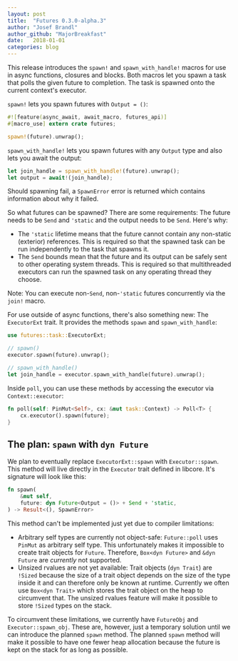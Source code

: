 ```yaml
---
layout: post
title:  "Futures 0.3.0-alpha.3"
author: "Josef Brandl"
author_github: "MajorBreakfast"
date:   2018-01-01
categories: blog
---
```


This release introduces the `spawn!` and `spawn_with_handle!` macros for use in async functions, closures and blocks. Both macros let you spawn a task that polls the given future to completion. The task is spawned onto the current context's executor.

`spawn!` lets you spawn futures with `Output = ()`:

```rust
#![feature(async_await, await_macro, futures_api)]
#[macro_use] extern crate futures;

spawn!(future).unwrap();
```

`spawn_with_handle!` lets you spawn futures with any `Output` type and also lets you await the output:

```rust
let join_handle = spawn_with_handle!(future).unwrap();
let output = await!(join_handle);
```

Should spawning fail, a `SpawnError` error is returned which contains information about why it failed.

So what futures can be spawned? There are some requirements: The future needs to be `Send` and `'static` and the output needs to be `Send`. Here's why:
- The `'static` lifetime means that the future cannot contain any non-static (exterior) references. This is required so that the spawned task can be run independently to the task that spawns it.
- The `Send` bounds mean that the future and its output can be safely sent to other operating system threads. This is required so that multithreaded executors can run the spawned task on any operating thread they choose.

Note: You can execute non-`Send`, non-`'static` futures concurrently via the `join!` macro.

For use outside of async functions, there's also something new: The `ExecutorExt` trait. It provides the methods `spawn` and `spawn_with_handle`:

```rust
use futures::task::ExecutorExt;

// spawn()
executor.spawn(future).unwrap();

// spawn_with_handle()
let join_handle = executor.spawn_with_handle(future).unwrap();
```

Inside `poll`, you can use these methods by accessing the executor via `Context::executor`:

```rust
fn poll(self: PinMut<Self>, cx: &mut task::Context) -> Poll<T> {
    cx.executor().spawn(future);
}
```

## The plan: `spawn` with `dyn Future`

We plan to eventually replace `ExecutorExt::spawn` with `Executor::spawn`. This method will live directly in the `Executor` trait defined in libcore. It's signature will look like this:

```rust
fn spawn(
    &mut self,
    future: dyn Future<Output = ()> + Send + 'static,
) -> Result<(), SpawnError>
```

This method can't be implemented just yet due to compiler limitations:
- Arbitrary self types are currently not object-safe: `Future::poll` uses `PinMut` as arbitrary self type. This unfortunately makes it impossible to create trait objects for `Future`. Therefore, `Box<dyn Future>` and `&dyn Future` are *currently* not supported.
- Unsized rvalues are not yet available: Trait objects (`dyn Trait`) are `!Sized` because the size of a trait object depends on the size of the type inside it and can therefore only be known at runtime. Currently we often use `Box<dyn Trait>` which stores the trait object on the heap to circumvent that. The unsized rvalues feature will make it possible to store `!Sized` types on the stack.

To circumvent these limitations, we currently have `FutureObj` and `Executor::spawn_obj`. These are, however, just a temporary solution until we can introduce the planned `spawn` method. The planned `spawn` method will make it possible to have one fewer heap allocation because the future is kept on the stack for as long as possible.
